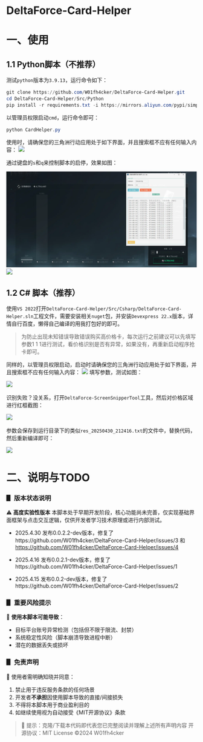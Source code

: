 # DeltaForce-Card-Helper

# 一、使用

## 1.1 Python脚本（不推荐）

测试`python`版本为`3.9.13`，运行命令如下：

```powershell
git clone https://github.com/W01fh4cker/DeltaForce-Card-Helper.git
cd DeltaForce-Card-Helper/Src/Python
pip install -r requirements.txt -i https://mirrors.aliyun.com/pypi/simple
```

以管理员权限启动`cmd`，运行命令即可：

```powershell
python CardHelper.py
```
使用时，请确保您的三角洲行动应用处于如下界面，并且搜索框不应有任何输入内容：
![](https://github.com/user-attachments/assets/69d56d40-b745-49d3-97b0-f45a8ebde2b6)

通过键盘的`s`和`q`来控制脚本的启停，效果如图：

![](https://github.com/W01fh4cker/picx-images-hosting/raw/master/image-20250413031736546.7w70cudjqt.webp)
![](https://github.com/user-attachments/assets/dafaa758-c3cb-4037-b7b7-7b3ed38a241f)

## 1.2 C# 脚本（推荐）

使用`VS 2022`打开`DeltaForce-Card-Helper/Src/Csharp/DeltaForce-Card-Helper.sln`工程文件，需要安装相关`nuget`包，并安装`Devexpress 22.x`版本，详情自行百度，懒得自己编译的用我打包好的即可。  
> 为防止出现未知错误导致错误购买高价格卡，每次运行之前建议可以先填写参数1 1 1进行测试，看价格识别是否有异常，如果没有，再重新启动程序抢卡即可。

同样的，以管理员权限启动，启动时请确保您的三角洲行动应用处于如下界面，并且搜索框不应有任何输入内容： 
![](https://github.com/user-attachments/assets/69d56d40-b745-49d3-97b0-f45a8ebde2b6)
填写参数，测试如图：

![](https://github.com/user-attachments/assets/3c42a996-5866-4412-876f-ae4e7e7b3240)

识别失败？没关系，打开`DeltaForce-ScreenSnipperTool`工具，然后对价格区域进行红框截图：

![](https://github.com/user-attachments/assets/e7785d21-02b7-4aa6-b5ed-ffe693e6627a)

参数会保存到运行目录下的类似`res_20250430_212416.txt`的文件中，替换代码，然后重新编译即可：

![](https://github.com/user-attachments/assets/6700660e-2b3d-47c5-8aa3-491eb514dd9d)

# 二、说明与TODO

### ▋ 版本状态说明

⚠️ **高度实验性版本**
 本脚本处于早期开发阶段，核心功能尚未完善，仅实现基础界面框架与点击交互逻辑，仅供开发者学习技术原理或进行内部测试。

- 2025.4.30 发布0.0.2.2-dev版本，修复了https://github.com/W01fh4cker/DeltaForce-Card-Helper/issues/3 和 https://github.com/W01fh4cker/DeltaForce-Card-Helper/issues/4

- 2025.4.16 发布0.0.2.1-dev版本，修复了https://github.com/W01fh4cker/DeltaForce-Card-Helper/issues/1

- 2025.4.15 发布0.0.2-dev版本，修复了https://github.com/W01fh4cker/DeltaForce-Card-Helper/issues/2 

### ▋ 重要风险提示

🚨 **使用本脚本可能导致**：

- 目标平台账号异常检测（包括但不限于限流、封禁）
- 系统稳定性风险（脚本崩溃导致进程中断）
- 潜在的数据丢失或损坏

### ▋ 免责声明

📜 使用者需明确知晓并同意：

1. 禁止用于违反服务条款的任何场景
2. 开发者**不承担**因使用脚本导致的直接/间接损失
3. 不得将本脚本用于商业盈利目的
4. 如继续使用视为自动接受《MIT开源协议》条款

> 📌 提示：克隆/下载本代码即代表您已完整阅读并理解上述所有声明内容
> 开源协议：MIT License ©2024 W01fh4cker
